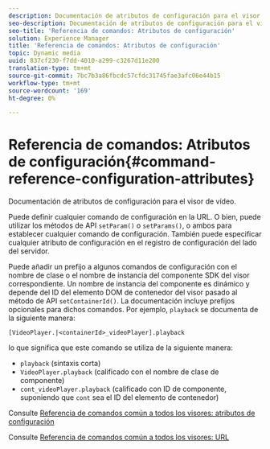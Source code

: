 ```yaml
---
description: Documentación de atributos de configuración para el visor de vídeo.
seo-description: Documentación de atributos de configuración para el visor de vídeo.
seo-title: 'Referencia de comandos: Atributos de configuración'
solution: Experience Manager
title: 'Referencia de comandos: Atributos de configuración'
topic: Dynamic media
uuid: 837cf230-f7dd-4010-a299-c3267d11e200
translation-type: tm+mt
source-git-commit: 7bc7b3a86fbcdc57cfdc31745fae3afc06e44b15
workflow-type: tm+mt
source-wordcount: '169'
ht-degree: 0%

---
```



# Referencia de comandos: Atributos de configuración{#command-reference-configuration-attributes}

Documentación de atributos de configuración para el visor de vídeo.

Puede definir cualquier comando de configuración en la URL. O bien, puede utilizar los métodos de API `setParam()` o `setParams()`, o ambos para establecer cualquier comando de configuración. También puede especificar cualquier atributo de configuración en el registro de configuración del lado del servidor.

Puede añadir un prefijo a algunos comandos de configuración con el nombre de clase o el nombre de instancia del componente SDK del visor correspondiente. Un nombre de instancia del componente es dinámico y depende del ID del elemento DOM de contenedor del visor pasado al método de API `setContainerId()`. La documentación incluye prefijos opcionales para dichos comandos. Por ejemplo, `playback` se documenta de la siguiente manera:

```
[VideoPlayer.|<containerId>_videoPlayer].playback
```

lo que significa que este comando se utiliza de la siguiente manera:

* `playback` (sintaxis corta)
* `VideoPlayer.playback` (calificado con el nombre de clase de componente)
* `cont_videoPlayer.playback` (calificado con ID de componente, suponiendo que  `cont` sea el ID del elemento de contenedor)

Consulte [Referencia de comandos común a todos los visores: atributos de configuración](../../../r-html5-viewer-20-cmdref-configattrib/r-html5-viewer-20-cmdref-configattrib.md#concept-850e0f2c49b949deb7cfbfd330d329bd)

Consulte [Referencia de comandos común a todos los visores: URL](../../../c-html5-viewer-20-cmdref-url/c-html5-viewer-20-cmdref-url.md#concept-9b337f349b7b406b8c33c7ee96b3e226)
